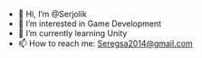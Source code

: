 - 👋 Hi, I’m @Serjolik
- 👀 I’m interested in Game Development
- 🌱 I’m currently learning Unity
- 📫 How to reach me: Seregsa2014@gmail.com

<!---
Serjolik/Serjolik is a ✨ special ✨ repository because its `README.md` (this file) appears on your GitHub profile.
You can click the Preview link to take a look at your changes.
--->
